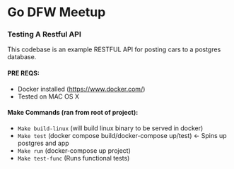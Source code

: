 # Go DFW Meetup 
### Testing A Restful API

This codebase is an example RESTFUL API for posting cars to a postgres database.

#### PRE REQS:

  - Docker installed (https://www.docker.com/)
  - Tested on MAC OS X

#### Make Commands (ran from root of project):
 - `Make build-linux` (will build linux binary to be served in docker)
 - `Make test` (docker compose build/docker-compose up/test) <- Spins up postgres and app
 - `Make run` (docker-compose up project)
 - `Make test-func` (Runs functional tests)
